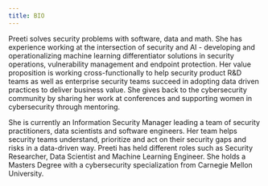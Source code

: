 ```yaml
---
title: BIO
---
```


 Preeti solves security problems with software, data and math. She has experience working at the intersection of security and AI - developing and operationalizing machine learning differentiator solutions in security operations, vulnerability management and endpoint protection. Her value proposition is working cross-functionally to help security product R&D teams as well as enterprise security teams succeed in adopting data driven practices to deliver business value. She gives back to the cybersecurity community by sharing her work at conferences and supporting women in cybersecurity through mentoring. 
 
 She is currently an Information Security Manager leading a team of security practitioners, data scientists and software engineers. Her team helps security teams understand, prioritize and act on their security gaps and risks in a data-driven way. Preeti has held different roles such as Security Researcher, Data Scientist and Machine Learning Engineer. She holds a Masters Degree with a cybersecurity specialization from Carnegie Mellon University. 